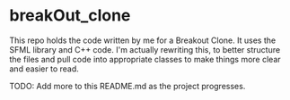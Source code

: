 # breakOut_clone

This repo holds the code written by me for a Breakout Clone. It uses the SFML library and C++ code. I'm actually rewriting this, to better structure the files and
pull code into appropriate classes to make things more clear and easier to read.

TODO: Add more to this README.md as the project progresses.
